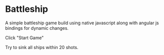 # Battleship

A simple battleship game build using native javascript along with angular js bindings for dynamic changes.

Click "Start Game" 

Try to sink all ships within 20 shots.
